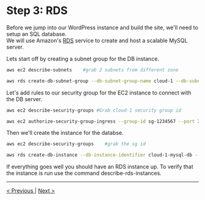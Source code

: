 <h1>Step 3: RDS</h1>

<p>
Before we jump into our WordPress instance and build the site, we'll need to setup an SQL database.
<br />
We will use Amazon's <a href="https://awscli.amazonaws.com/v2/documentation/api/latest/reference/rds/index.html">RDS</a> service to create and host a scalable MySQL server.
<p>

<p>
Lets start off by creating a subnet group for the DB instance.
</p>

```bash
aws ec2 describe-subnets	#grab 2 subnets from different zone

aws rds create-db-subnet-group --db-subnet-group-name cloud-1 --db-subnet-group-description "Cloud-1 db subnet group" --subnet-ids '["subnet-02a5b878", "subnet-2025824b"]'
```

<p>
Let's add rules to our security group for the EC2 instance to connect with the DB server.
</p>

```bash
aws ec2 describe-security-groups #Grab cloud-1 security group id

aws ec2 authorize-security-group-ingress --group-id sg-1234567 --port 3306 --protocol tcp
```

<p>
Then we'll create the instance for the databse.
</p>

```bash
aws ec2 describe-security-groups 	#grab the sg id

aws rds create-db-instance --db-instance-identifier cloud-1-mysql-db --db-name wordpress --db-instance-class db.t2.micro --engine mysql --master-username admin --master-user-password "farewell42WTC" --db-subnet-group-name cloud-1 --availability-zone us-east-2b --allocated-storage 20 --vpc-security-group-ids sg-0c4b0ef20959f96fa
```

<p>
If everything goes well you should have an RDS instance up. To verify that the instance is run use the command describe-rds-instances.
</p>

<hr />
<a href="ec2.md">
&lt; Previous
</a>
|
<a href="wordpress.md" align="right">
Next &gt;
</a>
